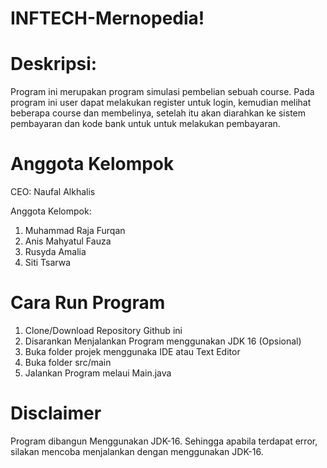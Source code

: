 # INFTECH-Mernopedia!

# Deskripsi: 
Program ini merupakan program simulasi pembelian sebuah course. Pada program ini user dapat melakukan register untuk login, kemudian melihat beberapa course dan membelinya, setelah itu akan diarahkan ke sistem pembayaran dan kode bank untuk untuk melakukan pembayaran.

# Anggota Kelompok
CEO: 
  Naufal Alkhalis
  
Anggota Kelompok:
  1. Muhammad Raja Furqan
  2. Anis Mahyatul Fauza
  3. Rusyda Amalia
  4. Siti Tsarwa

# Cara Run Program
1. Clone/Download Repository Github ini
2. Disarankan Menjalankan Program menggunakan JDK 16 (Opsional)
3. Buka folder projek menggunaka IDE atau Text Editor
4. Buka folder src/main
5. Jalankan Program melaui Main.java

# Disclaimer
Program dibangun Menggunakan JDK-16. Sehingga apabila terdapat error, silakan mencoba menjalankan dengan menggunakan JDK-16.
